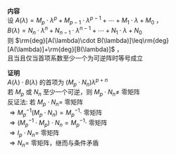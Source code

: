 **内容**  
设 $A(\lambda)=M_p\cdot\lambda^p+M_{p-1}\cdot\lambda^{p-1}+\cdots+M_1\cdot\lambda+M_0$ ，  
$B(\lambda)=N_n\cdot\lambda^n+N_{n-1}\cdot\lambda^{n-1}+\cdots+N_1\cdot\lambda+N_0$  
则 $\rm{deg}[A(\lambda)\cdot B(\lambda)]\leq\rm{deg}[A(\lambda)]+\rm{deg}[B(\lambda)]$ ，  
且当且仅当首项系数至少一个为可逆阵时等号成立  
  
**证明**  
$A(\lambda)\cdot B(\lambda)$ 的首项为 $(M_p\cdot N_n)\lambda^{p+n}$  
若 $M_p$ 或 $N_n$ 至少一个可逆，则 $M_p\cdot N_n\neq$ 零矩阵  
反证法: 若 $M_p\cdot N_n=$ 零矩阵  
$\Rightarrow M_p^{-1}(M_p\cdot N_n)=M_p^{-1}\cdot$ 零矩阵  
$\Rightarrow(M_p^{-1}\cdot M_p)\cdot N_n=M_p^{-1}\cdot$ 零矩阵  
$\Rightarrow I_p\cdot N_n=$ 零矩阵  
$\Rightarrow N_n=$ 零矩阵，继而与条件矛盾  
